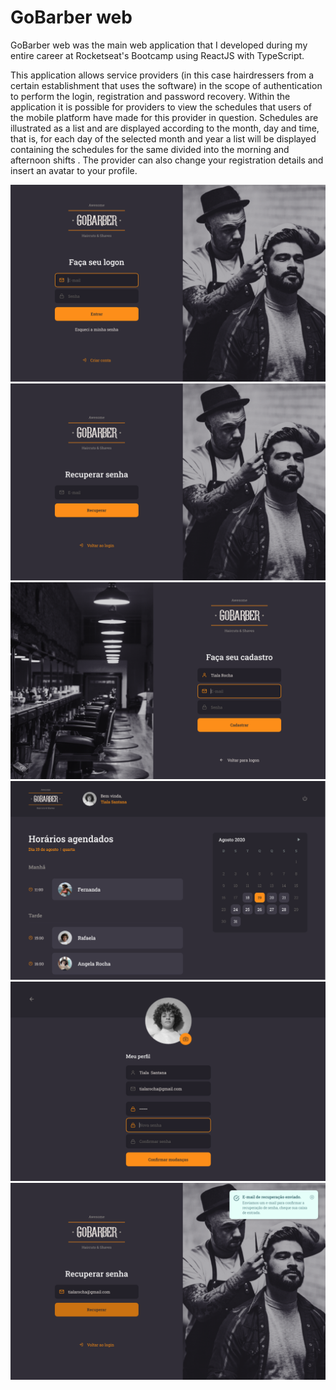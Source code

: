 <h1>GoBarber web</h1>

<p>GoBarber web was the main web application that I developed during my entire career at Rocketseat's Bootcamp using ReactJS with TypeScript.</p>
<p>This application allows service providers (in this case hairdressers from a certain establishment that uses the software) in the scope of authentication to perform the login, registration and password recovery. Within the application it is possible for providers to view the schedules that users of the mobile platform have made for this provider in question. Schedules are illustrated as a list and are displayed according to the month, day and time, that is, for each day of the selected month and year a list will be displayed containing the schedules for the same divided into the morning and afternoon shifts . The provider can also change your registration details and insert an avatar to your profile.</p>

![](tela01.png) ![](tela02.png)![](tela03.png) ![](tela04.png)![](tela05.png) ![](tela06.png)


